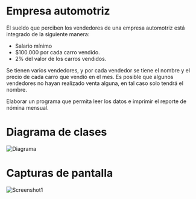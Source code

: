 # Empresa automotriz

El sueldo que perciben los vendedores de una empresa automotriz está integrado de la siguiente manera:

- Salario mínimo
- $100.000 por cada carro vendido.
- 2% del valor de los carros vendidos.

Se tienen varios vendedores, y por cada vendedor se tiene el nombre y el precio de cada carro que vendió en el mes. Es posible que algunos vendedores no hayan realizado venta alguna, en tal caso solo tendrá el nombre.

Elaborar un programa que permita leer los datos e imprimir el reporte de nómina mensual.

# Diagrama de clases

![Diagrama](docs/VentaCarros.png)

# Capturas de pantalla

![Screenshot1]()
